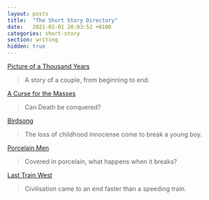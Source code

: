 ```yaml
---
layout: posts
title:  "The Short Story Directory"
date:   2021-03-01 20:03:52 +0100
categories: short-story
section: writing
hidden: true
---
```


[Picture of a Thousand Years][picture-of-1000-years]
> A story of a couple, from beginning to end.

[A Curse for the Masses][curse-for-the-masses]
> Can Death be conquered?

[Birdsong][birdsong]
> The loss of childhood innocense come to break a young boy.

[Porcelain Men][porcelain-men]
> Covered in porcelain, what happens when it breaks?

[Last Train West][last-train-west]
> Civilisation came to an end faster than a speeding train.

[picture-of-1000-years]: https://www.naomiwiren.com/blog/short-story/picture-of-1000-years
[curse-for-the-masses]: https://www.naomiwiren.com/blog/short-story/curse-for-the-masses
[birdsong]: https://www.naomiwiren.com/blog/short-story/birdsong
[porcelain-men]: https://www.naomiwiren.com/blog/short-story/porcelain-men
[last-train-west]: https://www.naomiwiren.com/blog/short-story/last-train-west